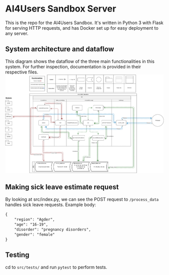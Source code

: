 # AI4Users Sandbox Server
This is the repo for the AI4Users Sandbox. It's written in Python 3 with Flask for serving HTTP requests, and has Docker set up for easy deployment to any server.

## System architecture and dataflow
This diagram shows the dataflow of the three main functionalities in this system. 
For further inspection, documentation is provided in their respective files.
![diagram](img/system_architecture.png?raw=true)

## Making sick leave estimate request
By looking at src/index.py, we can see the POST request to `/process_data` handles sick leave requests. Example body:
```
{
	"region": "Agder",
	"age": "16-19",
	"disorder": "pregnancy disorders",
	"gender": "female"
}
```

## Testing
cd to `src/tests/` and run `pytest` to perform tests.
